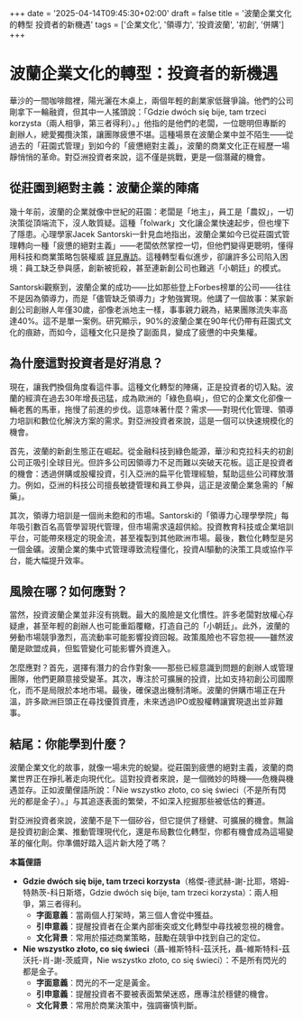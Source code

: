 +++
date = '2025-04-14T09:45:30+02:00'
draft = false
title = '波蘭企業文化的轉型 投資者的新機遇'
tags = ['企業文化', '領導力', '投資波蘭', '初創', '併購']
+++

# 波蘭企業文化的轉型：投資者的新機遇

華沙的一間咖啡館裡，陽光灑在木桌上，兩個年輕的創業家低聲爭論。他們的公司剛拿下一輪融資，但其中一人搖頭說：「Gdzie dwóch się bije, tam trzeci korzysta（兩人相爭，第三者得利）。」他指的是他們的老闆，一位聰明但專斷的創辦人，總愛獨攬決策，讓團隊疲憊不堪。這種場景在波蘭企業中並不陌生——從過去的「莊園式管理」到如今的「疲憊絕對主義」，波蘭的商業文化正在經歷一場靜悄悄的革命。對亞洲投資者來說，這不僅是挑戰，更是一個潛藏的機會。

## 從莊園到絕對主義：波蘭企業的陣痛

幾十年前，波蘭的企業就像中世紀的莊園：老闆是「地主」，員工是「農奴」，一切決策從頂端流下，沒人敢質疑。這種「folwark」文化讓企業快速起步，但也埋下了隱患。心理學家Jacek Santorski一針見血地指出，波蘭企業如今已從莊園式管理轉向一種「疲憊的絕對主義」——老闆依然掌控一切，但他們變得更聰明，懂得用科技和商業策略包裝權威 [詳見專訪](https://www.forbes.pl/biznes/jacek-santorski-w-polskich-firmach-folwark-zastapilismy-zmeczonym-absolutyzmem/es1ggbt)。這種轉型看似進步，卻讓許多公司陷入困境：員工缺乏參與感，創新被扼殺，甚至連新創公司也難逃「小朝廷」的模式。

Santorski觀察到，波蘭企業的成功——比如那些登上Forbes榜單的公司——往往不是因為領導力，而是「儘管缺乏領導力」才勉強實現。他講了一個故事：某家新創公司創辦人年僅30歲，卻像老派地主一樣，事事親力親為，結果團隊流失率高達40%。這不是單一案例。研究顯示，90%的波蘭企業在90年代仍帶有莊園式文化的痕跡，而如今，這種文化只是換了副面具，變成了疲憊的中央集權。

## 為什麼這對投資者是好消息？

現在，讓我們換個角度看這件事。這種文化轉型的陣痛，正是投資者的切入點。波蘭的經濟在過去30年增長迅猛，成為歐洲的「綠色島嶼」，但它的企業文化卻像一輛老舊的馬車，拖慢了前進的步伐。這意味著什麼？需求——對現代化管理、領導力培訓和數位化解決方案的需求。對亞洲投資者來說，這是一個可以快速規模化的機會。

首先，波蘭的新創生態正在崛起。從金融科技到綠色能源，華沙和克拉科夫的初創公司正吸引全球目光。但許多公司因領導力不足而難以突破天花板。這正是投資者的機會：透過併購或股權投資，引入亞洲的扁平化管理經驗，幫助這些公司釋放潛力。例如，亞洲的科技公司擅長敏捷管理和員工參與，這正是波蘭企業急需的「解藥」。

其次，領導力培訓是一個尚未飽和的市場。Santorski的「領導力心理學學院」每年吸引數百名高管學習現代管理，但市場需求遠超供給。投資教育科技或企業培訓平台，可能帶來穩定的現金流，甚至複製到其他歐洲市場。最後，數位化轉型是另一個金礦。波蘭企業的集中式管理導致流程僵化，投資AI驅動的決策工具或協作平台，能大幅提升效率。

## 風險在哪？如何應對？

當然，投資波蘭企業並非沒有挑戰。最大的風險是文化慣性。許多老闆對放權心存疑慮，甚至年輕的創辦人也可能重蹈覆轍，打造自己的「小朝廷」。此外，波蘭的勞動市場競爭激烈，高流動率可能影響投資回報。政策風險也不容忽視——雖然波蘭是歐盟成員，但監管變化可能影響外資進入。

怎麼應對？首先，選擇有潛力的合作對象——那些已經意識到問題的創辦人或管理團隊，他們更願意接受變革。其次，專注於可擴展的投資，比如支持初創公司國際化，而不是局限於本地市場。最後，確保退出機制清晰。波蘭的併購市場正在升溫，許多歐洲巨頭正在尋找優質資產，未來透過IPO或股權轉讓實現退出並非難事。

## 結尾：你能學到什麼？

波蘭企業文化的故事，就像一場未完的蛻變。從莊園到疲憊的絕對主義，波蘭的商業世界正在掙扎著走向現代化。這對投資者來說，是一個微妙的時機——危機與機遇並存。正如波蘭俚語所說：「Nie wszystko złoto, co się świeci（不是所有閃光的都是金子）。」与其追逐表面的繁榮，不如深入挖掘那些被低估的賽道。

對亞洲投資者來說，波蘭不是下一個矽谷，但它提供了穩健、可擴展的機會。無論是投資初創企業、推動管理現代化，還是布局數位化轉型，你都有機會成為這場變革的催化劑。你準備好踏入這片新大陸了嗎？

**本篇俚語**  
- **Gdzie dwóch się bije, tam trzeci korzysta**（格傑-德武赫-謝-比耶，塔姆-特熱茨-科日斯塔，Gdzie dwóch się bije, tam trzeci korzysta）：兩人相爭，第三者得利。  
  - **字面意義**：當兩個人打架時，第三個人會從中獲益。  
  - **引申意義**：提醒投資者在企業內部衝突或文化轉型中尋找被忽視的機會。  
  - **文化背景**：常用於描述商業策略，鼓勵在競爭中找到自己的定位。  
- **Nie wszystko złoto, co się świeci**（聶-維斯特科-茲沃托，聶-維斯特科-茲沃托-肖-謝-茨威齊，Nie wszystko złoto, co się świeci）：不是所有閃光的都是金子。  
  - **字面意義**：閃光的不一定是黃金。  
  - **引申意義**：提醒投資者不要被表面繁榮迷惑，應專注於穩健的機會。  
  - **文化背景**：常用於商業決策中，強調審慎判斷。  
